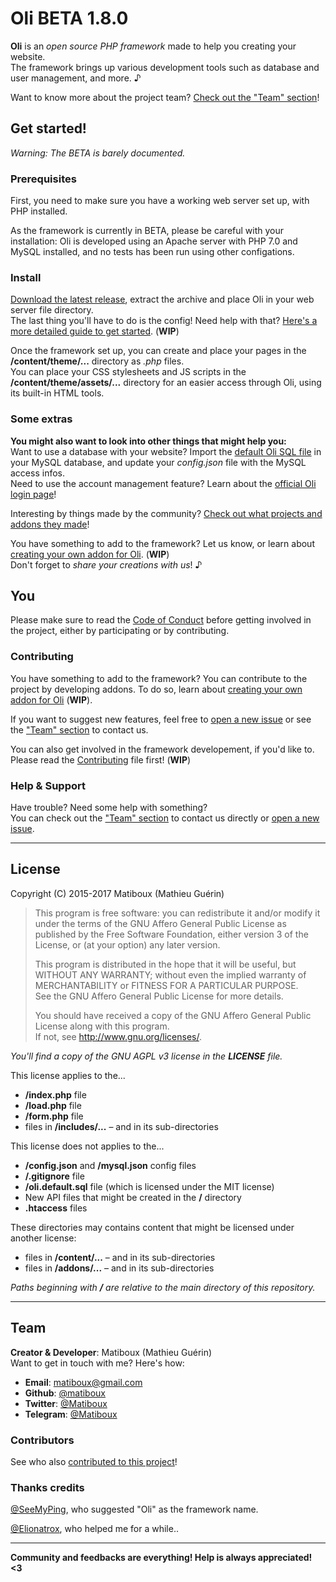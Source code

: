 # Oli BETA 1.8.0

**Oli** is an *open source PHP framework* made to help you creating your website.  
The framework brings up various development tools such as database and user management, and more. ♪

Want to know more about the project team? [Check out the "Team" section](#team)!

## Get started!

*Warning: The BETA is barely documented.*

### Prerequisites

First, you need to make sure you have a working web server set up, with PHP installed. 

As the framework is currently in BETA, please be careful with your installation: Oli is developed using an Apache server with PHP 7.0 and MySQL installed, and no tests has been run using other configations.

### Install

[Download the latest release](https://github.com/OliFramework/Oli/releases/latest), extract the archive and place Oli in your web server file directory.  
The last thing you'll have to do is the config! Need help with that? [Here's a more detailed guide to get started](https://github.com/OliFramework/Oli/wiki/Get-started). (**WIP**)

Once the framework set up, you can create and place your pages in the **/content/theme/...** directory as *.php* files.  
You can place your CSS stylesheets and JS scripts in the **/content/theme/assets/...** directory for an easier access through Oli, using its built-in HTML tools.

### Some extras

**You might also want to look into other things that might help you:**  
Want to use a database with your website? Import the [default Oli SQL file](https://github.com/OliFramework/Oli/blob/master/oli.default.sql) in your MySQL database, and update your *config.json* file with the MySQL access infos.  
Need to use the account management feature? Learn about the [official Oli login page](https://github.com/OliFramework/Oli-Login-Page)!

Interesting by things made by the community? [Check out what projects and addons they made](https://github.com/OliFramework/Oli/wiki/Created-by-the-community)!

You have something to add to the framework? Let us know, or learn about [creating your own addon for Oli](#). (**WIP**)  
Don't forget to *share your creations with us*! ♪

## You

Please make sure to read the [Code of Conduct](https://github.com/OliFramework/Oli/blob/master/CODE_OF_CONDUCT.md) before getting involved in the project, either by participating or by contributing.

### Contributing

You have something to add to the framework? You can contribute to the project by developing addons. To do so, learn about [creating your own addon for Oli](#) (**WIP**).

If you want to suggest new features, feel free to [open a new issue](https://github.com/OliFramework/Oli/issues/new) or see the ["Team" section](#team) to contact us.

You can also get involved in the framework developement, if you'd like to. Please read the [Contributing](https://github.com/OliFramework/Oli/blob/master/CONTRIBUTING.md) file first! (**WIP**)

### Help & Support

Have trouble? Need some help with something?  
You can check out the ["Team" section](#team) to contact us directly or [open a new issue](https://github.com/OliFramework/Oli/issues/new).

---

## License

Copyright (C) 2015-2017 Matiboux (Mathieu Guérin)
> This program is free software: you can redistribute it and/or modify it under the terms of the GNU Affero General Public License as published by the Free Software Foundation, either version 3 of the License, or (at your option) any later version.  
> 
> This program is distributed in the hope that it will be useful, but WITHOUT ANY WARRANTY; without even the implied warranty of MERCHANTABILITY or FITNESS FOR A PARTICULAR PURPOSE.  
> See the GNU Affero General Public License for more details.
> 
> You should have received a copy of the GNU Affero General Public License along with this program.  
> If not, see <http://www.gnu.org/licenses/>.

*You'll find a copy of the GNU AGPL v3 license in the **LICENSE** file.*

This license applies to the...
- **/index.php** file
- **/load.php** file
- **/form.php** file
- files in **/includes/...** – and in its sub-directories

This license does not applies to the...
- **/config.json** and **/mysql.json** config files
- **/.gitignore** file
- **/oli.default.sql** file (which is licensed under the MIT license)
- New API files that might be created in the **/** directory
- **.htaccess** files

These directories may contains content that might be licensed under another license:
- files in **/content/...** – and in its sub-directories
- files in **/addons/...** – and in its sub-directories

*Paths beginning with **/** are relative to the main directory of this repository.*

---

## Team

**Creator & Developer**: Matiboux (Mathieu Guérin)  
Want to get in touch with me? Here's how:
 - **Email**: [matiboux@gmail.com](mailto:matiboux@gmail.com)
 - **Github**: [@matiboux](https://github.com/Matiboux)
 - **Twitter**: [@Matiboux](https://twitter.com/Matiboux)
 - **Telegram**: [@Matiboux](https://t.me/Matiboux)
 
### Contributors

See who also [contributed to this project](https://github.com/OliFramework/Oli/blob/master/CONTRIBUTORS.md)!

### Thanks credits

[@SeeMyPing](https://twitter.com/SeeMyPing), who suggested "Oli" as the framework name.

[@Elionatrox](https://twitter.com/Elionatrox), who helped me for a while..

---

**Community and feedbacks are everything! Help is always appreciated! <3**